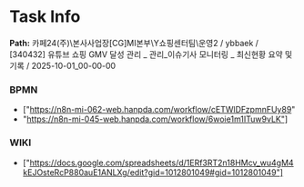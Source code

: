 # Task Info

**Path:** 카페24(주)\본사사업장\[CG]MI본부\Y쇼핑센터팀\운영2 / ybbaek / [340432] 유튜브 쇼핑 GMV 달성 관리 _ 관리_이슈기사 모니터링 _ 최신현황 요약 및 기록 / 2025-10-01_00-00-00

### BPMN
- ["https://n8n-mi-062-web.hanpda.com/workflow/cETWlDFzpmnFUy89"
- "https://n8n-mi-045-web.hanpda.com/workflow/6woie1m1ITuw9vLK"]

### WIKI
- ["https://docs.google.com/spreadsheets/d/1ERf3RT2n18HMcv_wu4gM4kEJOsteRcP880auE1ANLXg/edit?gid=1012801049#gid=1012801049"]

